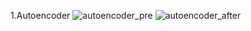 1.Autoencoder
![autoencoder_pre](https://github.com/AKL-FIRE/DL_Tensorflow/images/autoencoder_pre.png)
![autoencoder_after](https://github.com/AKL-FIRE/DL_Tensorflow/images/autoencoder_after.png)
